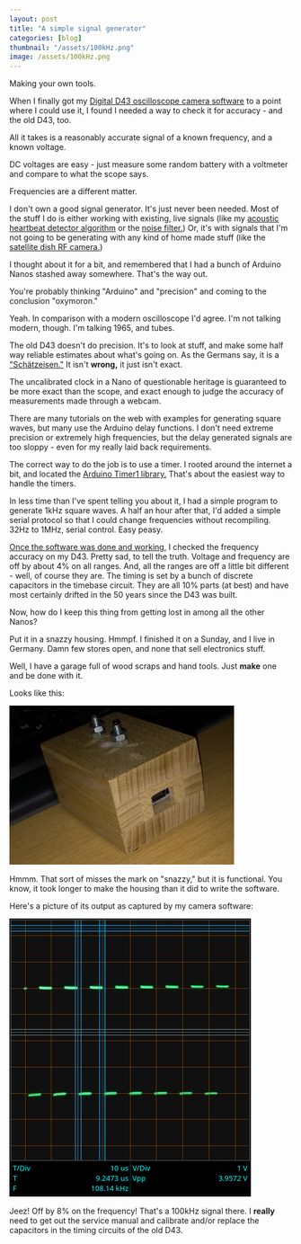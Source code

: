 ```yaml
---
layout: post
title: "A simple signal generator"
categories: [blog]
thumbnail: "/assets/100kHz.png"
image: /assets/100kHz.png
--- 
```


Making your own tools.

When I finally got my [Digital D43 oscilloscope camera software](https://github.com/JosephEoff/D43) to a point where I could use it, I found I needed a way to check it for accuracy - and the old D43, too.

All it takes is a reasonably accurate signal of a known frequency, and a known voltage.

DC voltages are easy - just measure some random battery with a voltmeter and compare to what the scope says.

Frequencies are a different matter.

I don't own a good signal generator.  It's just never been needed.  Most of the stuff I do is either working with existing, live signals (like my [acoustic heartbeat detector algorithm](https://github.com/JosephEoff/HeartbeatDetector) or the [noise filter.](https://github.com/JosephEoff/PureData_NoiseFilter))  Or, it's with signals that I'm not going to be generating with any kind of home made stuff (like the [satellite dish RF camera.](rfcamera))

I thought about it for a bit, and remembered that I had a bunch of Arduino Nanos stashed away somewhere.  That's the way out.

You're probably thinking "Arduino" and "precision" and coming to the conclusion "oxymoron."

Yeah.  In comparison with a modern oscilloscope I'd agree.  I'm not talking modern, though.  I'm talking 1965, and tubes.

The old D43 doesn't do precision.  It's to look at stuff, and make some half way reliable estimates about what's going on.  As the Germans say, it is a ["Schätzeisen."](https://www.reddit.com/r/German/comments/59jxv1/word_of_the_day_sch%C3%A4tzeisen/)  It isn't **wrong,** it just isn't exact.

The uncalibrated clock in a Nano of questionable heritage is guaranteed to be more exact than the scope, and exact enough to judge the accuracy of measurements made through a webcam.

There are many tutorials on the web with examples for generating square waves, but many use the Arduino delay functions.  I don't need extreme precision or extremely high frequencies, but the delay generated signals are too sloppy - even for my really laid back requirements.

The correct way to do the job is to use a timer.  I rooted around the internet a bit, and located the [Arduino Timer1 library.](https://www.arduinolibraries.info/libraries/timer-one)  That's about the easiest way to handle the timers.

In less time than I've spent telling you about it, I had a simple program to generate 1kHz square waves.  A half an hour after that, I'd added a simple serial protocol so that I could change frequencies without recompiling.  32Hz to 1MHz, serial control.  Easy peasy.

[Once the software was done and working,](https://github.com/JosephEoff/SimpleSignalGenerator) I checked the frequency accuracy on my D43.  Pretty sad, to tell the truth.  Voltage and frequency are off by about 4% on all ranges.  And, all the ranges are off a little bit different - well, of course they are.  The timing is set by a bunch of discrete capacitors in the timebase circuit.  They are all 10% parts (at best) and have most certainly drifted in the 50 years since the D43 was built.

Now, how do I keep this thing from getting lost in among all the other Nanos?

Put it in a snazzy housing.  Hmmpf.  I finished it on a Sunday, and I live in Germany.  Damn few stores open, and none that sell electronics stuff.

Well, I have a garage full of wood scraps and hand tools.  Just **make** one and be done with it.

Looks like this:

![Image of the signalgenerator.](/assets/signalgenerator.jpg)

Hmmm.  That sort of misses the mark on "snazzy," but it is functional.  You know, it took longer to make the housing than it did to write the software.

Here's a picture of its output as captured by my camera software:

![Image of the signalgenerator.](/assets/100kHz.png)

Jeez!  Off by 8% on the frequency!  That's a 100kHz signal there.  I **really** need to get out the service manual and calibrate and/or replace the capacitors in the timing circuits of the old D43.
